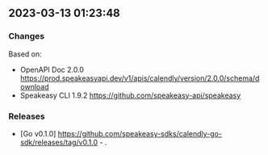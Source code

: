 

## 2023-03-13 01:23:48
### Changes
Based on:
- OpenAPI Doc 2.0.0 https://prod.speakeasyapi.dev/v1/apis/calendly/version/2.0.0/schema/download
- Speakeasy CLI 1.9.2 https://github.com/speakeasy-api/speakeasy
### Releases
- [Go v0.1.0] https://github.com/speakeasy-sdks/calendly-go-sdk/releases/tag/v0.1.0 - .